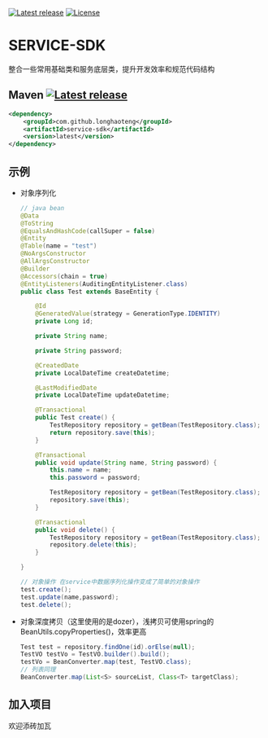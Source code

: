 [![Latest release](https://img.shields.io/github/release/longhaoteng/service-sdk.svg)](https://github.com/longhaoteng/service-sdk/releases/latest)
[![License](https://img.shields.io/hexpm/l/plug.svg?maxAge=2592000)](https://github.com/longhaoteng/service-sdk/blob/master/LICENSE)

# SERVICE-SDK

整合一些常用基础类和服务底层类，提升开发效率和规范代码结构



## Maven [![Latest release](https://img.shields.io/badge/dynamic/json.svg?color=lightgrey&label=latest&query=tag_name&url=https://api.github.com/repos/longhaoteng/service-sdk/releases/latest)](https://github.com/longhaoteng/service-sdk/releases/latest)

```XML
<dependency>
    <groupId>com.github.longhaoteng</groupId>
    <artifactId>service-sdk</artifactId>
    <version>latest</version>
</dependency>
```



## 示例

- 对象序列化

  ```java
  // java bean
  @Data
  @ToString
  @EqualsAndHashCode(callSuper = false)
  @Entity
  @Table(name = "test")
  @NoArgsConstructor
  @AllArgsConstructor
  @Builder
  @Accessors(chain = true)
  @EntityListeners(AuditingEntityListener.class)
  public class Test extends BaseEntity {
  
      @Id
      @GeneratedValue(strategy = GenerationType.IDENTITY)
      private Long id;
  
      private String name;
  
      private String password;
  
      @CreatedDate
      private LocalDateTime createDatetime;
  
      @LastModifiedDate
      private LocalDateTime updateDatetime;
  
      @Transactional
      public Test create() {
          TestRepository repository = getBean(TestRepository.class);
          return repository.save(this);
      }
  
      @Transactional
      public void update(String name, String password) {
          this.name = name;
          this.password = password;
  
          TestRepository repository = getBean(TestRepository.class);
          repository.save(this);
      }
  
      @Transactional
      public void delete() {
          TestRepository repository = getBean(TestRepository.class);
          repository.delete(this);
      }
  
  }
  
  // 对象操作 在service中数据序列化操作变成了简单的对象操作
  test.create();
  test.update(name,password);
  test.delete();
  ```
- 对象深度拷贝（这里使用的是dozer），浅拷贝可使用spring的BeanUtils.copyProperties()，效率更高
  
  ```java
  Test test = repository.findOne(id).orElse(null);
  TestVO testVo = TestVO.builder().build();
  testVo = BeanConverter.map(test, TestVO.class);
  // 列表同理
  BeanConverter.map(List<S> sourceList, Class<T> targetClass);
  ```


## 加入项目
欢迎添砖加瓦

